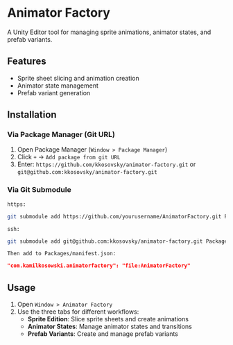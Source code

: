 # Animator Factory

A Unity Editor tool for managing sprite animations, animator states, and prefab variants.

## Features
- Sprite sheet slicing and animation creation
- Animator state management
- Prefab variant generation

## Installation
### Via Package Manager (Git URL)
1. Open Package Manager (`Window > Package Manager`)
2. Click `+` → `Add package from git URL`
3. Enter: `https://github.com/kkosovsky/animator-factory.git` or `git@github.com:kkosovsky/animator-factory.git`

### Via Git Submodule
`https:`
```bash
git submodule add https://github.com/yourusername/AnimatorFactory.git Packages/com.kamilkosowski.animatorfactory
```
`ssh:`
```bash
git submodule add git@github.com:kkosovsky/animator-factory.git Packages/com.kamilkosowski.animatorfactory
```

`Then add to Packages/manifest.json:`
```json
"com.kamilkosowski.animatorfactory": "file:AnimatorFactory"
```


## Usage
1. Open `Window > Animator Factory`
2. Use the three tabs for different workflows:
   - **Sprite Edition**: Slice sprite sheets and create animations
   - **Animator States**: Manage animator states and transitions
   - **Prefab Variants**: Create and manage prefab variants